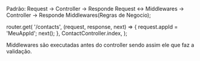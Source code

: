 Padrão:
Request -> Controller -> Responde
Request <-> Middlewares -> Controller -> Responde
Middlewares(Regras de Negocio);

router.get(
'/contacts',
(request, response, next) => {
request.appId = 'MeuAppId';
next();
},
ContactController.index,
);

Middlewares são executadas antes do controller sendo assim ele que faz a validação.
